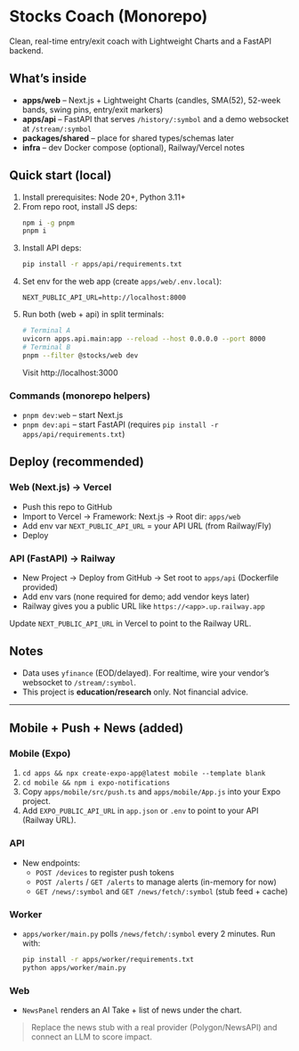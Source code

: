 
# Stocks Coach (Monorepo)
Clean, real-time entry/exit coach with Lightweight Charts and a FastAPI backend.

## What’s inside
- **apps/web** – Next.js + Lightweight Charts (candles, SMA(52), 52-week bands, swing pins, entry/exit markers)
- **apps/api** – FastAPI that serves `/history/:symbol` and a demo websocket at `/stream/:symbol`
- **packages/shared** – place for shared types/schemas later
- **infra** – dev Docker compose (optional), Railway/Vercel notes

## Quick start (local)
1) Install prerequisites: Node 20+, Python 3.11+
2) From repo root, install JS deps:
   ```bash
   npm i -g pnpm
   pnpm i
   ```
3) Install API deps:
   ```bash
   pip install -r apps/api/requirements.txt
   ```
4) Set env for the web app (create `apps/web/.env.local`):
   ```env
   NEXT_PUBLIC_API_URL=http://localhost:8000
   ```
5) Run both (web + api) in split terminals:
   ```bash
   # Terminal A
   uvicorn apps.api.main:app --reload --host 0.0.0.0 --port 8000
   # Terminal B
   pnpm --filter @stocks/web dev
   ```
   Visit http://localhost:3000

### Commands (monorepo helpers)
- `pnpm dev:web` – start Next.js
- `pnpm dev:api` – start FastAPI (requires `pip install -r apps/api/requirements.txt`)

## Deploy (recommended)
### Web (Next.js) → Vercel
- Push this repo to GitHub
- Import to Vercel → Framework: Next.js → Root dir: `apps/web`
- Add env var `NEXT_PUBLIC_API_URL` = your API URL (from Railway/Fly)
- Deploy

### API (FastAPI) → Railway
- New Project → Deploy from GitHub → Set root to `apps/api` (Dockerfile provided)
- Add env vars (none required for demo; add vendor keys later)
- Railway gives you a public URL like `https://<app>.up.railway.app`

Update `NEXT_PUBLIC_API_URL` in Vercel to point to the Railway URL.

## Notes
- Data uses `yfinance` (EOD/delayed). For realtime, wire your vendor’s websocket to `/stream/:symbol`.
- This project is **education/research** only. Not financial advice.


---

## Mobile + Push + News (added)

### Mobile (Expo)
1) `cd apps && npx create-expo-app@latest mobile --template blank`
2) `cd mobile && npm i expo-notifications`
3) Copy `apps/mobile/src/push.ts` and `apps/mobile/App.js` into your Expo project.
4) Add `EXPO_PUBLIC_API_URL` in `app.json` or `.env` to point to your API (Railway URL).

### API
- New endpoints:
  - `POST /devices` to register push tokens
  - `POST /alerts` / `GET /alerts` to manage alerts (in-memory for now)
  - `GET /news/:symbol` and `GET /news/fetch/:symbol` (stub feed + cache)

### Worker
- `apps/worker/main.py` polls `/news/fetch/:symbol` every 2 minutes. Run with:
  ```bash
  pip install -r apps/worker/requirements.txt
  python apps/worker/main.py
  ```

### Web
- `NewsPanel` renders an AI Take + list of news under the chart.

> Replace the news stub with a real provider (Polygon/NewsAPI) and connect an LLM to score impact.
